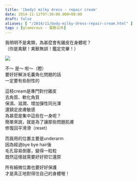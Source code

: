 ```yaml
---
title: '[body] milky dress - repair cream'
date: 2014-11-12T07:30:00.000+08:00
draft: false
aliases: [ "/2014/11/body-milky-dress-repair-cream.html" ]
tags : [glamorous - 蛋臉以外]
---
```


我明明不是禽類，為甚麼會有雞皮在身體呢？  
（你是禽獸！禽獸無誤！鑑定完畢！）  

[![](https://3.bp.blogspot.com/-3GqGYJtqn0E/XE27hqS9B5I/AAAAAAAAHvk/RSxm3URbBygFGoqJc4O1DU7E03IpJ1hEgCLcBGAs/s640/15387697696_6721fec88a_z.jpg)](https://3.bp.blogspot.com/-3GqGYJtqn0E/XE27hqS9B5I/AAAAAAAAHvk/RSxm3URbBygFGoqJc4O1DU7E03IpJ1hEgCLcBGAs/s1600/15387697696_6721fec88a_z.jpg)

不～ 是～ 啦～（瞪）  
要好好解決毛囊角化問題的話  
一定要有些耐性的  
  
這枝cream是專門對付雞皮  
去角質、軟化角質  
保濕、滋潤、增加彈性同光澤  
還鎮定皮膚敏感  
為甚麼是集中這些在一身呢？  
簡單來說，就是為了讓那些問題肌膚  
修復回平滑滑（reset）  
  
而我用的位置主要是underarm  
因為經過bye bye hair後  
毛孔容易倒塞，變得一粒粒  
既然這樣就需要好好把它還原  
  
所有細微位置也要好好保護  
才是真正地對得住自己的身體喔！